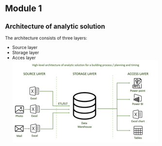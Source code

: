 #  Module 1
## Architecture of analytic solution 
The architecture consists of three layers:
+ Source layer
+ Storage layer
+ Acces layer
![solution](https://github.com/AHFoxRed/DataLearn/blob/main/DE-101/Module1/Architecture_of_analytic_solution_for_a_building_process.png)
